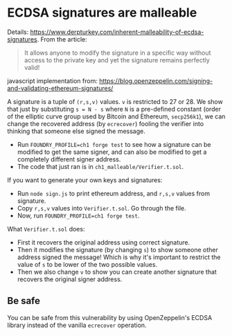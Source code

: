 # ECDSA signatures are malleable

Details: https://www.derpturkey.com/inherent-malleability-of-ecdsa-signatures.
From the article:
> It allows anyone to modify the signature in a specific way without access to the private key and yet the signature remains perfectly valid!

javascript implementation from: https://blog.openzeppelin.com/signing-and-validating-ethereum-signatures/

A signature is a tuple of `(r,s,v)` values. `v` is restricted to 27 or 28. We show that just by substituting `s = N - s` where `N` is a pre-defined constant (order of the elliptic curve group used by Bitcoin and Ethereum, `secp256k1`), we can change the recovered address (by `ecrecover`) fooling the verifier into thinking that someone else signed the message.

- Run `FOUNDRY_PROFILE=ch1 forge test` to see how a signature can be modified to get the same signer, and can also be modified to get a completely different signer address.
- The code that just ran is in `ch1_malleable/Verifier.t.sol`.

If you want to generate your own keys and signatures:
- Run `node sign.js` to print ethereum address, and `r,s,v` values from signature.
- Copy `r,s,v` values into `Verifier.t.sol`. Go through the file.
- Now, run `FOUNDRY_PROFILE=ch1 forge test`.

What `Verifier.t.sol` does:
- First it recovers the original address using correct signature.
- Then it modifies the signature (by changing `s`) to show someone other address signed the message! Which is why it's important to restrict the value of `s` to be lower of the two possible values.
- Then we also change `v` to show you can create another signature that recovers the original signer address.

## Be safe
You can be safe from this vulnerability by using OpenZeppelin's ECDSA library instead of the vanilla `ecrecover` operation.
